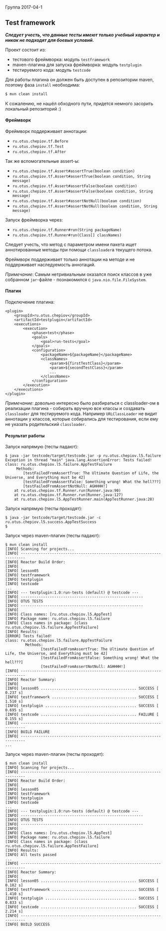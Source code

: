 Группа 2017-04-1

## Test framework

_**Следует учесть, что данные тесты имеют только учебный характер
и никак не подходят для боевых условий.**_

Проект состоит из:
* тестового фреймворка: модуль `testframework`
* maven-плагина для запуска фреймворка: модуль `testplugin`
* тестируемого кода: модуль `testcode`


Для работы плагина он должен быть доступен в репозитории maven, поэтому фаза `install` необходима:
```bash
$ mvn clean install
```
К сожалению, не нашёл обходного пути, придется немного засорить локальный репозиторий :)

#### Фреймворк
Фреймворк поддерживает аннотации:
* `ru.otus.chepiov.tf.Before`
* `ru.otus.chepiov.tf.Test`
* `ru.otus.chepiov.tf.After`

Так же вспомогательные assert-ы:
* `ru.otus.chepiov.tf.Assert#assertTrue(boolean condition)`
* `ru.otus.chepiov.tf.Assert#assertTrue(boolean condition, String message)`
* `ru.otus.chepiov.tf.Assert#assertFalse(boolean condition)`
* `ru.otus.chepiov.tf.Assert#assertFalse(boolean condition, String message)`
* `ru.otus.chepiov.tf.Assert#assertNotNull(boolean condition)`
* `ru.otus.chepiov.tf.Assert#assertNotNull(boolean condition, String message)`

Запуск фреймворка через:
* `ru.otus.chepiov.tf.Runner#run(String packageName)`
* `ru.otus.chepiov.tf.Runner#run(Class[] classNames)`

Следует учесть, что метод с параметром имени пакета ищет аннотированные методы при помощи `classloader`а 
текущего потока.

Фреймворк поддерживает только аннотации на методе и не поддерживает наследуемость аннотаций.

_Примечание_:
Самым нетривиальным оказался поиск классов в уже собранном `jar`-файле - познакомился с `java.nio.file.FileSystem`.


#### Плагин
Подключение плагина:
```
<plugin>
    <groupId>ru.otus.chepiov</groupId>
    <artifactId>testplugin</artifactId>
    <executions>
        <execution>
            <phase>test</phase>
            <goals>
                <goal>run-tests</goal>
            </goals>
            <configuration>
                <packageName>${packageName}</packageName>
                <classNames>
                    <param>${firstTestClass}</param>
                    <param>${secondTestClass}</param>
                    ...
                </classNames>
            </configuration>
        </execution>
    </executions>
</plugin>
```
_Примечание_:
довольно интересно было разбираться с classloader-ом в реализации плагина - собирать вручную все классы и 
создавать `classloader` для тестируемого кода. Например `URLClassLoader` не видит аннотации у классов, которые 
собирались для тестирования, если ему не указать родительский `classloader`. 

#### Результат работы
Запуск напрямую (тесты падают):

```
$ java -jar testcode/target/testcode.jar -p ru.otus.chepiov.l5.failure
Exception in thread "main" java.lang.AssertionError: Tests failed! 
class: ru.otus.chepiov.l5.failure.AppTestFailure
	 Methods: 
		[testFailedFromAssertTrue: The Ultimate Question of Life, the Universe, and Everything must be 42] 
		[testFailedFromAssertFalse: Something wrong! What the hell???] 
		[testFailedFromAssertNotNull: AGHHHH!] 
	at ru.otus.chepiov.tf.Runner.run(Runner.java:90)
	at ru.otus.chepiov.tf.Runner.run(Runner.java:127)
	at ru.otus.chepiov.l5.AppTestRunner.main(AppTestRunner.java:28)
```
Запуск напрямую (тесты проходят):
```
$ java -jar testcode/target/testcode.jar -c ru.otus.chepiov.l5.success.AppTestSuccess
$
```

Запуск через maven-плагин (тесты падают):
```
$ mvn clean install
[INFO] Scanning for projects...
[INFO] ------------------------------------------------------------------------
[INFO] Reactor Build Order:
[INFO] 
[INFO] lesson05
[INFO] testframework
[INFO] testplugin
[INFO] testcode
...
[INFO] --- testplugin:1.0:run-tests (default) @ testcode ---
[INFO] -------------------------------------------------------
[INFO] OTUS TESTS
[INFO] -------------------------------------------------------
[INFO] 
[INFO] Class names: [ru.otus.chepiov.l5.AppTest]
[INFO] Package name: ru.otus.chepiov.l5.failure
[INFO] Class names in package: [class ru.otus.chepiov.l5.failure.AppTestFailure]
[INFO] Results:
[ERROR] Tests failed! 
class: ru.otus.chepiov.l5.failure.AppTestFailure
         Methods: 
                [testFailedFromAssertTrue: The Ultimate Question of Life, the Universe, and Everything must be 42] 
                [testFailedFromAssertFalse: Something wrong! What the hell???] 
                [testFailedFromAssertNotNull: AGHHHH!] 
[INFO] ------------------------------------------------------------------------
[INFO] Reactor Summary:
[INFO] 
[INFO] lesson05 ........................................... SUCCESS [  0.237 s]
[INFO] testframework ...................................... SUCCESS [  1.510 s]
[INFO] testplugin ......................................... SUCCESS [  0.695 s]
[INFO] testcode ........................................... FAILURE [  0.155 s]
[INFO] ------------------------------------------------------------------------
[INFO] BUILD FAILURE
[INFO] ------------------------------------------------------------------------
...
```
Запуск через maven-плагин (тесты проходят):
```
$ mvn clean install
[INFO] Scanning for projects...
[INFO] ------------------------------------------------------------------------
[INFO] Reactor Build Order:
[INFO] 
[INFO] lesson05
[INFO] testframework
[INFO] testplugin
[INFO] testcode
...
[INFO] --- testplugin:1.0:run-tests (default) @ testcode ---
[INFO] -------------------------------------------------------
[INFO] OTUS TESTS
[INFO] -------------------------------------------------------
[INFO] 
[INFO] Class names: [ru.otus.chepiov.l5.AppTest]
[INFO] Package name: ru.otus.chepiov.l5.failure
[INFO] Class names in package: [class ru.otus.chepiov.l5.failure.AppTestFailure]
[INFO] Results:
[INFO] All tests passed
...
[INFO] ------------------------------------------------------------------------
[INFO] Reactor Summary:
[INFO] 
[INFO] lesson05 ........................................... SUCCESS [  0.182 s]
[INFO] testframework ...................................... SUCCESS [  1.410 s]
[INFO] testplugin ......................................... SUCCESS [  0.833 s]
[INFO] testcode ........................................... SUCCESS [  2.214 s]
[INFO] ------------------------------------------------------------------------
[INFO] BUILD SUCCESS
```